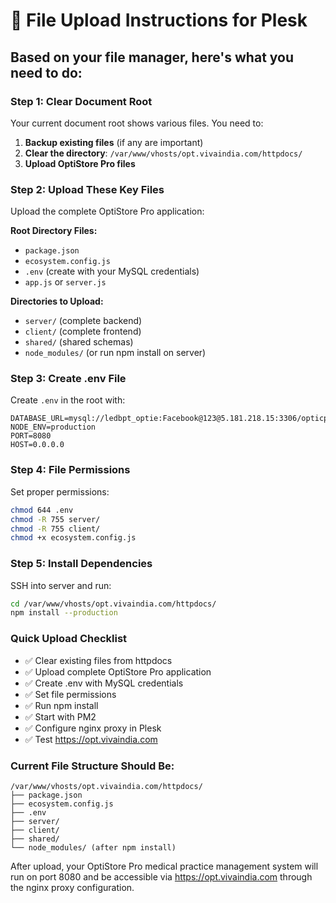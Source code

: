 # 📁 File Upload Instructions for Plesk

## Based on your file manager, here's what you need to do:

### Step 1: Clear Document Root
Your current document root shows various files. You need to:
1. **Backup existing files** (if any are important)
2. **Clear the directory**: `/var/www/vhosts/opt.vivaindia.com/httpdocs/`
3. **Upload OptiStore Pro files**

### Step 2: Upload These Key Files
Upload the complete OptiStore Pro application:

**Root Directory Files:**
- `package.json`
- `ecosystem.config.js` 
- `.env` (create with your MySQL credentials)
- `app.js` or `server.js`

**Directories to Upload:**
- `server/` (complete backend)
- `client/` (complete frontend) 
- `shared/` (shared schemas)
- `node_modules/` (or run npm install on server)

### Step 3: Create .env File
Create `.env` in the root with:
```env
DATABASE_URL=mysql://ledbpt_optie:Facebook@123@5.181.218.15:3306/opticpro
NODE_ENV=production
PORT=8080
HOST=0.0.0.0
```

### Step 4: File Permissions
Set proper permissions:
```bash
chmod 644 .env
chmod -R 755 server/
chmod -R 755 client/
chmod +x ecosystem.config.js
```

### Step 5: Install Dependencies
SSH into server and run:
```bash
cd /var/www/vhosts/opt.vivaindia.com/httpdocs/
npm install --production
```

### Quick Upload Checklist
- ✅ Clear existing files from httpdocs
- ✅ Upload complete OptiStore Pro application  
- ✅ Create .env with MySQL credentials
- ✅ Set file permissions
- ✅ Run npm install
- ✅ Start with PM2
- ✅ Configure nginx proxy in Plesk
- ✅ Test https://opt.vivaindia.com

### Current File Structure Should Be:
```
/var/www/vhosts/opt.vivaindia.com/httpdocs/
├── package.json
├── ecosystem.config.js
├── .env
├── server/
├── client/
├── shared/
└── node_modules/ (after npm install)
```

After upload, your OptiStore Pro medical practice management system will run on port 8080 and be accessible via https://opt.vivaindia.com through the nginx proxy configuration.